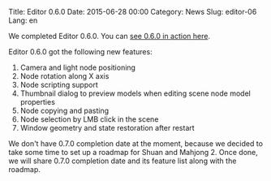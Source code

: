 Title: Editor 0.6.0
Date: 2015-06-28 00:00
Category: News
Slug: editor-06
Lang: en

We completed Editor 0.6.0. You can <a title="Editor 0.6.0" href="https://youtu.be/q85GcC6l4Tw" target="_blank">see 0.6.0 in action here</a>. 

Editor 0.6.0 got the following new features:

1. Camera and light node positioning
1. Node rotation along X axis
1. Node scripting support
1. Thumbnail dialog to preview models when editing scene node model properties
1. Node copying and pasting
1. Node selection by LMB click in the scene
1. Window geometry and state restoration after restart


We don't have 0.7.0 completion date at the moment, because we decided to take some time to set up a roadmap for Shuan and Mahjong 2. Once done, we will share 0.7.0 completion date and its feature list along with the roadmap.
